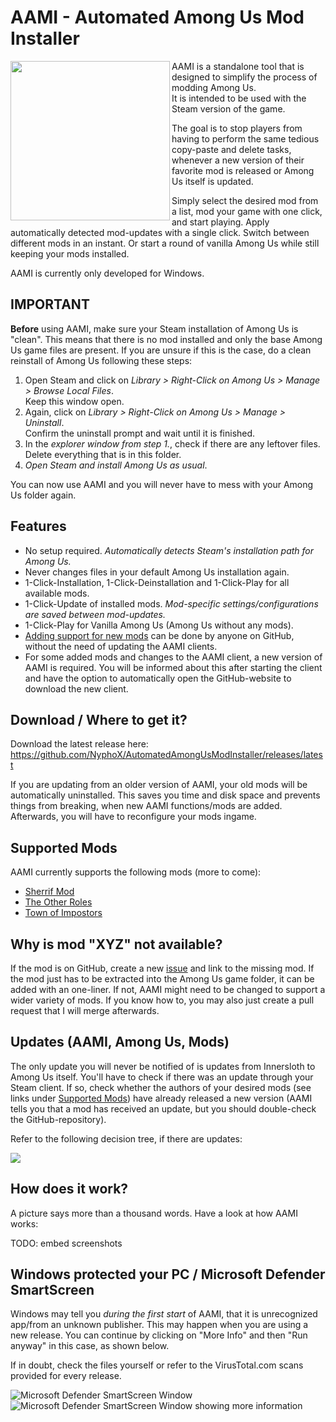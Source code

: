 # AAMI - Automated Among Us Mod Installer

<img align="left" width="255" height="255" src="https://raw.githubusercontent.com/NyphoX/AutomatedAmongUsModInstaller/master/AmongUs_ModInstaller/aami.ico"> AAMI is a standalone tool that is designed to simplify the process of modding Among Us.\
It is intended to be used with the Steam version of the game.

The goal is to stop players from having to perform  the same tedious copy-paste and delete tasks, whenever a new version of their favorite mod is released or Among Us itself is updated.

Simply select the desired mod from a list, mod your game with one click, and start playing. Apply automatically detected mod-updates with a single click. Switch between different mods in an instant. Or start a round of vanilla Among Us while still keeping your mods installed.

AAMI is currently only developed for Windows.

## IMPORTANT

__Before__ using AAMI, make sure your Steam installation of Among Us is "clean". This means that there is no mod installed and only the base Among Us game files are present. If you are unsure if this is the case, do a clean reinstall of Among Us following these steps:
 1. Open Steam and click on _Library > Right-Click on Among Us > Manage > Browse Local Files_.\
 Keep this window open.
 3. Again, click on _Library > Right-Click on Among Us > Manage > Uninstall_.\
 Confirm the uninstall prompt and wait until it is finished.
 5. In the _explorer window from step 1._, check if there are any leftover files.\
 Delete everything that is in this folder.
 7. _Open Steam and install Among Us as usual_.

You can now use AAMI and you will never have to mess with your Among Us folder again.

## Features

 - No setup required. _Automatically detects Steam's installation path for Among Us._
 - Never changes files in your default Among Us installation again.
 - 1-Click-Installation, 1-Click-Deinstallation and 1-Click-Play for all available mods.
 - 1-Click-Update of installed mods. _Mod-specific settings/configurations are saved between mod-updates._
 - 1-Click-Play for Vanilla Among Us (Among Us without any mods).
 - [Adding support for new mods](#why-is-mod-xyz-not-available) can be done by anyone on GitHub, without the need of updating the AAMI clients.
 - For some added mods and changes to the AAMI client, a new version of AAMI is required. You will be informed about this after starting the client and have the option to automatically open the GitHub-website to download the new client.

## Download / Where to get it?

Download the latest release here: https://github.com/NyphoX/AutomatedAmongUsModInstaller/releases/latest

If you are updating from an older version of AAMI, your old mods will be automatically uninstalled. This saves you time and disk space and prevents things from breaking, when new AAMI functions/mods are added. Afterwards, you will have to reconfigure your mods ingame.

## Supported Mods

AAMI currently supports the following mods (more to come):
- [Sherrif Mod](https://github.com/Woodi-dev/Among-Us-Sheriff-Mod)
- [The Other Roles](https://github.com/Eisbison/TheOtherRoles)
- [Town of Impostors](https://github.com/AJMix/TownOfImpostors)

## Why is mod "XYZ" not available?

If the mod is on GitHub, create a new [issue](https://github.com/NyphoX/AutomatedAmongUsModInstaller/issues) and link to the missing mod. If the mod just has to be extracted into the Among Us game folder, it can be added with an one-liner. If not, AAMI might need to be changed to support a wider variety of mods. If you know how to, you may also just create a pull request that I will merge afterwards.

## Updates (AAMI, Among Us, Mods)

The only update you will never be notified of is updates from Innersloth to Among Us itself. You'll have to check if there was an update through your Steam client. If so, check whether the authors of your desired mods (see links under [Supported Mods](#supported-mods)) have already released a new version (AAMI tells you that a mod has received an update, but you should double-check the GitHub-repository).

Refer to the following decision tree, if there are updates:

<img align="center" src="https://user-images.githubusercontent.com/17164873/116836142-b9db5c00-abc5-11eb-9990-c22032ff380e.png">

## How does it work?

A picture says more than a thousand words. Have a look at how AAMI works:

TODO: embed screenshots

## Windows protected your PC / Microsoft Defender SmartScreen

Windows may tell you _during the first start_ of AAMI, that it is unrecognized app/from an unknown publisher. This may happen when you are using a new release. You can continue by clicking on "More Info" and then "Run anyway" in this case, as shown below.

If in doubt, check the files yourself or refer to the VirusTotal.com scans provided for every release.

![Microsoft Defender SmartScreen Window](https://user-images.githubusercontent.com/17164873/116812589-be652d80-ab4f-11eb-8ad6-afb2ad1e9576.jpg) ![Microsoft Defender SmartScreen Window showing more information](https://user-images.githubusercontent.com/17164873/116812590-befdc400-ab4f-11eb-83ff-ce9fd8cb9e57.jpg)

